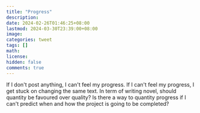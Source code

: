 ```yaml
---
title: "Progress"
description: 
date: 2024-02-26T01:46:25+08:00
lastmod: 2024-03-30T23:39:00+08:00
image: 
categories: tweet
tags: []
math: 
license: 
hidden: false
comments: true
---
```


If I don't post anything, I can't feel my progress. If I can't feel my progress, I get stuck on changing the same text. In term of writing novel, should quantity be favoured over quality? Is there a way to quantity progress if I can't predict when and how the project is going to be completed?


